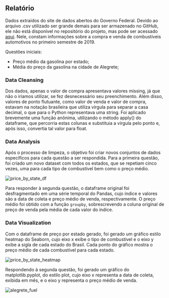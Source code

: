 ## Relatório

Dados extraídos do site de dados abertos do Governo Federal. Devido ao arquivo .csv utilizado ser grande demais para ser armazenado no GitHub, ele não está disponível no repositório do projeto, mas pode ser acessado [aqui](http://dados.gov.br/dataset/serie-historica-de-precos-de-combustiveis-por-revenda). Nele, constam informações sobre a compra e venda de combustíveis automotivos no primeiro semestre de 2019.

Questões iniciais:
- Preço médio da gasolina por estado;
- Média do preço da gasolina na cidade de Alegrete;

### Data Cleansing
Dos dados, apenas o valor de compra apresentava valores missing, já que não o iríamos utilizar, se fez desnecessário seu preenchimento. Além disso, valores de ponto flutuante, como valor de venda e valor de compra, estavam na notação brasileira que utiliza vírgula para separar a casa decimal, o que para o Python representava uma string. Foi aplicado brevemente uma função anônima, utilizando o método apply() do dataframe, que percorria estas colunas e substituia a vírgula pelo ponto e, após isso, convertia tal valor para float.

### Data Analysis
Após o processo de limpeza, o objetivo foi criar novos conjuntos de dados específicos para cada questão a ser respondida. Para a primeira questão, foi criado um novo dataset com todos os estados, que se repetiam cinco vezes, uma para cada tipo de combustível bem como o preço médio. 

![price_by_state_df](https://github.com/guilhermesam/data-science/blob/master/projects/fuel_2019/images/price_by_state_df.png)

Para responder à segunda questão, o dataframe original foi desfragmentado em uma série temporal do Pandas, cujo índice e valores são a data de coleta e preço médio de venda, respectivamente. O preço médio foi obtido com a função `groupby`, sobrescrevendo a coluna original de preço de venda pela média de cada valor do índice.

### Data Visualization
Com o dataframe de preço por estado gerado, foi gerado um gráfico estilo heatmap do Seaborn, cujo eixo x exibe o tipo de combustível e o eixo y exibe a sigla de cada estado do Brasil. Cada ponto do gráfico mostra o preço médio de cada combustível para cada estado.

![price_by_state_heatmap](https://github.com/guilhermesam/data-science/blob/master/projects/fuel_2019/images/fuel2019.jpg)

Respondendo à segunda questão, foi gerado um gráfico do matplotlib.pyplot, do estilo plot, cujo eixo x representa a data de coleta, exibida em mês, e o eixo y representa o preço médio de venda. 

![alegrete_fuel](https://github.com/guilhermesam/data-science/blob/master/projects/fuel_2019/images/alegrete_fuel.jpg)
